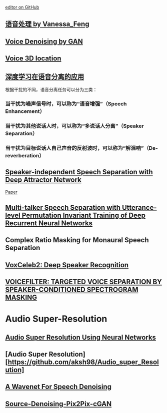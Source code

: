 [editor on GitHub](https://github.com/fsword73/jianyang.github.io/edit/master/Speech-Enhancement.md)

## [语音处理 by Vanessa_Feng](http://www.cnblogs.com/Vanessa-Feng/category/1068515.html)
## [Voice Denoising by GAN](https://github.com/ghunkins/Voice-Denoising-AN)
## [Voice 3D location](https://github.com/ghunkins/Binaural-Source-Localization-CNN)
## [深度学习在语音分离的应用 ](https://www.zhihu.com/question/66586141/answer/245148124)

根据干扰的不同，语音分离任务可以分为三类：
### 当干扰为噪声信号时，可以称为“语音增强”（Speech Enhancement）
### 当干扰为其他说话人时，可以称为“多说话人分离”（Speaker Separation）
### 当干扰为目标说话人自己声音的反射波时，可以称为“解混响”（De-reverberation）

## [Speaker-independent Speech Separation with Deep Attractor Network](https://github.com/khaotik/DaNet-Tensorflow)
  [Paper](https://arxiv.org/abs/1707.03634) 

## [Multi-talker Speech Separation with Utterance-level Permutation Invariant Training of Deep Recurrent Neural Networks](https://arxiv.org/pdf/1703.06284.pdf)
## Complex Ratio Masking for Monaural Speech Separation
## [VoxCeleb2: Deep Speaker Recognition](https://github.com/HarryVolek/PyTorch_Speaker_Verification)
## [VOICEFILTER: TARGETED VOICE SEPARATION BY SPEAKER-CONDITIONED SPECTROGRAM MASKING](https://arxiv.org/abs/1810.04826)

# Audio Super-Resolution
## [Audio Super Resolution Using Neural Networks](https://github.com/kuleshov/audio-super-res)
## [Audio Super Resolution][https://github.com/aksh98/Audio_super_Resolution]
## [A Wavenet For Speech Denoising](https://github.com/drethage/speech-denoising-wavenet)
## [Source-Denoising-Pix2Pix-cGAN](https://github.com/ghunkins/Voice-Denoising-AN)
